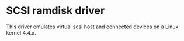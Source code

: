 
SCSI ramdisk driver
===================

This driver emulates virtual scsi host and connected devices on a Linux kernel 4.4.x.  
